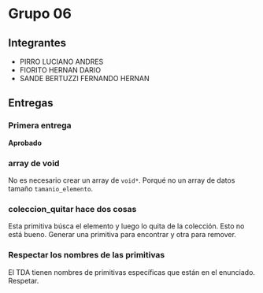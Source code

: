 # Grupo 06

## Integrantes

* PIRRO LUCIANO ANDRES
* FIORITO HERNAN DARIO
* SANDE BERTUZZI FERNANDO HERNAN

## Entregas

### Primera entrega

**Aprobado**

### array de void
No es necesario crear un array de ```void*```. Porqué no un array de datos tamaño ```tamanio_elemento```.

### coleccion_quitar hace dos cosas

Esta primitiva búsca el elemento y luego lo quita de la colección. Esto no está bueno. Generar una primitiva para encontrar y otra para remover.

### Respectar los nombres de las primitivas

El TDA tienen nombres de primitivas específicas que están en el enunciado.  Respetar.
